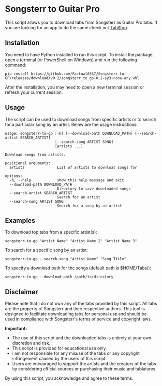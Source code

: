 # Songsterr to Guitar Pro 

This script allows you to download tabs from Songsterr as Guitar Pro tabs. If you are looking for an app to do the same check out [TabStop](https://github.com/onurhanak/TabStop).

## Installation

You need to have Python installed to run this script. To install the package, open a terminal (or PowerShell on Windows) and run the following command:

```
pip install https://github.com/Factual0367/Songsterr-to-GP/releases/download/v0.2/songsterr_to_gp-0.2-py3-none-any.whl
```

After the installation, you may need to open a new terminal session or refresh your current session.

## Usage

The script can be used to download songs from specific artists or to search for a particular song by an artist. Below are the usage instructions:

```
usage: songsterr-to-gp [-h] [--download-path DOWNLOAD_PATH] [--search-artist SEARCH_ARTIST]
                       [--search-song ARTIST SONG]
                       [artists ...]

Download songs from artists.

positional arguments:
  artists               List of artists to download songs for

options:
  -h, --help            show this help message and exit
  --download-path DOWNLOAD_PATH
                        Directory to save downloaded songs
  --search-artist SEARCH_ARTIST
                        Search for an artist
  --search-song ARTIST SONG
                        Search for a song by an artist
```
## Examples

To download top tabs from a specific artist(s):
```
songsterr-to-gp "Artist Name" "Artist Name 2" "Artist Name 3"
```
To search for a specific song by an artist:
```
songsterr-to-gp --search-song "Artist Name" "Song Title"
```
To specify a download path for the songs (default path is $HOME/Tabs/):
```
songsterr-to-gp --download-path /path/to/directory
```

## Disclaimer

Please note that I do not own any of the tabs provided by this script. All tabs are the property of Songsterr and their respective authors. This tool is designed to facilitate downloading tabs for personal use and should be used in compliance with Songsterr's terms of service and copyright laws.

**Important:**
- The use of this script and the downloaded tabs is entirely at your own discretion and risk.
- This script is provided for educational use only.
- I am not responsible for any misuse of the tabs or any copyright infringement caused by the users of this script.
- Users are encouraged to support the artists and the creators of the tabs by considering official sources or purchasing their music and tablatures.

By using this script, you acknowledge and agree to these terms.





